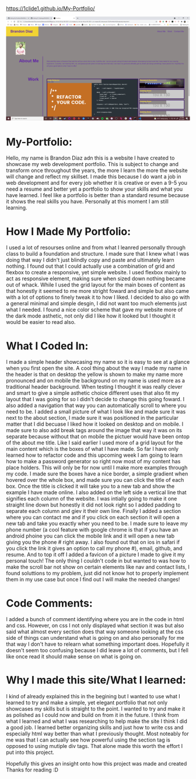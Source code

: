 https://1clide1.github.io/My-Portfolio/

![Portfolio Screenshot](/assets/images/wp.png?raw=true "Portfolio Screenshot")

# My-Portfolio:
Hello, my name is Brandon Diaz adn this is a website I have created to showcase my web development portfolio. This is subject to change and transform once throughout the years, the more I learn the more the website will change and reflect my skillset. I made this because I do want a job in web development and for every job whether it is creative or even a 9-5 you need a resume and better yet a portfolio to show your skills and what you have learned. I feel like a portfolio is better than a standard resume because it shows the real skills you have. Personally at this moment I am still learning.

# How I Made My Portfolio:
I used a lot of resourses online and from what I leanred personally through class to build a foundation and structure. I made sure that I knew what I was doing that way I didn't just blindly copy and paste and ultimately learn nothing. I found out that I could actually use a combination of grid and flexbox to create a responsive, yet simple website. I used flexbox mainly to act as responsive element, making sure when sized down nothing became out of whack. While I used the grid layout for the main boxes of content as that honestly it seemed to me more stright foward and simple but also came with a lot of options to finely tweak it to how I liked. I decided to also go with a general minimal and simple desgin, I did not want too much elements just what I needed. I found a nice color scheme that gave my website more of the dark mode asthetic, not only did I like how it looked but I thought it would be easier to read also. 

# What I Coded In:
I made a simple header showcasing my name so it is easy to see at a glance when you first open the site. A cool thing about the way I made my name in the header is that on desktop the yellow is shown to make my name more pronounced and on mobile the background on my name is used more as a traditional header background. When testing I thought it was really clever and smart to give a simple asthetic choice different uses that also fit my layout that I was going for so I didn't decide to change this going foward. I also added a navigation that way you can automatically scroll to where you need to be. I added a small picture of what I look like and made sure it was next to the about section, I made sure it was positioned in the particular matter that I did becuase I liked how it looked on desktop and on mobile. I made sure to also add break tags around the image that way it was on its separate because without that on mobile the pictuer would have been ontop of the about me title. Like I said earlier I used more of a grid layout for the main content which is the boxes of what I have made. So far I have only learned how to refactor code and this upcoming week I am going to learn how to make a password generator so right now most of my content has place holders. This will only be for now until I make more examples through my code. I made sure the boxes have a nice border, a simple gradient when hovered over the whole box, and made sure you can click the title of each box. Once the title is clicked it will take you to a new tab and show the example I have made online. I also added on the left side a vertical line that signifies each column of the website. I was intially going to make it one straight line down but honestly it did not look right so I added padding to separate each column and giev it their own line. Finally I added a section where you can contact me and if you click on each section it will open a new tab and take you exactly wher you need to be. I made sure to leave my phone number (a cool feature with google chrome is that if you have an android phoine you can click the mobile link and it will open a new tab giving you the phone # right away. I also found out that on ios in safari if you click the link it gives an option to call my phone #), email, github, and resume. And to top it off I added a favicon of a picture I made to give it my personal touch! The only thing I couldn't code in but wanted to was how to make the scroll bar not show on certain elements like nav and contact lists, I found soluttions to my problem, just did not know hot to properly implement them in my use case but once I find out I will make the needed changes!

# Code Comments:
I added a bunch of comment identifying where you are in the code in html and css. However, on css I not only displayed what section it was but also said what almost every section does that way someone looking at the css side of things can understand what is going on and also personally for me that way I don't have to relearn what something important does. Hopefully it doesn't seem too confusing because I did leave a lot of comments, but I fell like once read it should make sense on what is going on.

# Why I made this site/What I learned:
I kind of already explained this in the begining but I wanted to use what I learned to try and make a simple, yet elegant portfolio that not only showcases my skills but is straight to the point. I wanted to try and make it as polished as I could now and build on from it in the future. I think from what I learned and what I was researching to help make the site I think I did a good job. I learned better organizing skills and just how to write css and especially html way better than what I previously thought. Most noteably for me was that I can actually see how powerful using the section tag is opposed to using mutiple div tags. That alone made this worth the effort I put into this project. 

Hopefully this gives an insight onto how this project was made and created
Thanks for reading :D
